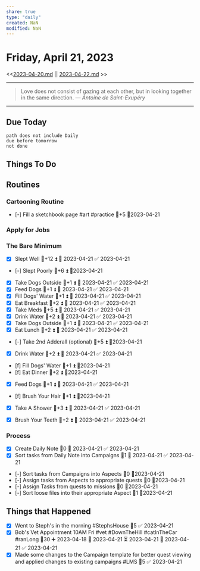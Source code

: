 ```yaml
---
share: true
type: "daily"
created: NaN 
modified: NaN
---
```

# Friday, April 21, 2023
<<[2023-04-20.md](./2023-04-20.md) || [2023-04-22.md](./2023-04-22.md) >>

---

> Love does not consist of gazing at each other, but in looking together in the same direction.
> — <cite>Antoine de Saint-Exupéry</cite>

---
## Due Today
```tasks
path does not include Daily
due before tomorrow
not done
```

## Things To Do








## Routines
### Cartooning Routine
- [-] Fill a sketchbook page #art #practice 🥄+5 📆2023-04-21


### Apply for Jobs


### The Bare Minimum
- [x] Slept Well  🥄+12 ⏫ 📅 2023-04-21 ✅ 2023-04-21
- [-] Slept Poorly  🥄+6 ⏫  📆2023-04-21
- [x] Take Dogs Outside   🥄+1 ⏫ 📅 2023-04-21 ✅ 2023-04-21
- [x] Feed Dogs  🥄+1 ⏫ 📅 2023-04-21 ✅ 2023-04-21
- [x] Fill Dogs' Water  🥄+1 ⏫ 📅 2023-04-21 ✅ 2023-04-21
- [x] Eat Breakfast  🥄+2 ⏫ 📅 2023-04-21 ✅ 2023-04-21
- [x] Take Meds   🥄+5 ⏫ 📅 2023-04-21 ✅ 2023-04-21
- [x] Drink Water   🥄+2 ⏫ 📅 2023-04-21 ✅ 2023-04-21
- [x] Take Dogs Outside   🥄+1 ⏫ 📅 2023-04-21 ✅ 2023-04-21
- [x] Eat Lunch  🥄+2 ⏫ 📅 2023-04-21 ✅ 2023-04-21
- [-] Take 2nd Adderall (optional)  🥄+5 ⏫ 📆2023-04-21
- [x] Drink Water  🥄+2 ⏫ 📅 2023-04-21 ✅ 2023-04-21
- [f] Fill Dogs' Water  🥄+1 ⏫ 📆2023-04-21
- [f] Eat Dinner  🥄+2 ⏫ 📆2023-04-21
- [x] Feed Dogs  🥄+1 ⏫ 📅 2023-04-21 ✅ 2023-04-21
- [f] Brush Your Hair  🥄+1 ⏫ 📆2023-04-21
- [x] Take A Shower  🥄+3 ⏫ 📅 2023-04-21 ✅ 2023-04-21
- [x] Brush Your Teeth  🥄+2 ⏫ 📅 2023-04-21 ✅ 2023-04-21



### Process
- [x] Create Daily Note 🥄0  📅 2023-04-21 ✅ 2023-04-21
- [x] Sort tasks from Daily Note into Campaigns  🥄1 📅 2023-04-21 ✅ 2023-04-21
- [-] Sort tasks from Campaigns into Aspects   🥄0 📆2023-04-21
- [-] Assign tasks from Aspects to appropriate quests   🥄0 📆2023-04-21
- [-] Assign Tasks from quests to missions  🥄0 📆2023-04-21
- [-] Sort loose files into their appropriate Aspect  🥄1 📆2023-04-21




## Things that Happened
- [x] Went to Steph's in the morning #StephsHouse  🥄5 ✅ 2023-04-21
- [x] Bob's Vet Appointment 10AM Fri #vet #DownTheHill  #catInTheCar #ranLong 🥄30 ➕ 2023-04-18 🛫 2023-04-21 ⏳ 2023-04-21 📅 2023-04-21 ✅ 2023-04-21
- [x] Made some changes to the Campaign template for better quest viewing and applied changes to existing campaigns  #LMS 🥄5 ✅ 2023-04-21